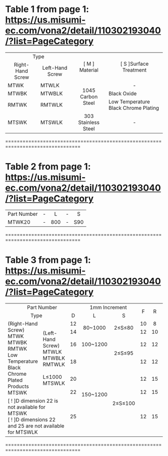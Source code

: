 

# Table 1 from page 1: https://us.misumi-ec.com/vona2/detail/110302193040/?list=PageCategory

<table border="0" cellspacing="0"><tbody><tr><td align="center" class="headerCell" colspan="2">Type</td><td align="center" class="headerCell" rowspan="2">[ M ]<br/>Material</td><td align="center" class="headerCell" rowspan="2">[ S ]Surface Treatment</td></tr><tr><td align="center" class="headerCell">Right-Hand Screw</td><td align="center" class="headerCell">Left-Hand Screw</td></tr><tr><td class="bodyCell"><font class="fontType">MTWK</font></td><td class="bodyCell"><font class="fontType">MTWLK</font></td><td align="center" class="bodyCell" rowspan="3">1045 Carbon Steel</td><td align="center" class="bodyCell">-</td></tr><tr><td class="bodyCell"><font class="fontType">MTWBK</font></td><td class="bodyCell"><font class="fontType">MTWBLK</font></td><td class="bodyCell">Black Oxide</td></tr><tr><td class="bodyCell"><font class="fontType">RMTWK</font></td><td class="bodyCell"><font class="fontType">R</font><font class="fontType">MTWLK</font></td><td class="bodyCell">Low Temperature Black Chrome Plating</td></tr><tr><td class="bodyCell"><font class="fontType">MTSWK</font></td><td class="bodyCell"><font class="fontType">MTSWLK</font></td><td align="center" class="bodyCell">303 Stainless Steel</td><td align="center" class="bodyCell">-</td></tr></tbody></table>
================================================================================


# Table 2 from page 1: https://us.misumi-ec.com/vona2/detail/110302193040/?list=PageCategory

<table border="0" cellspacing="0" style="border-width: 0px"><tbody><tr><td align="center" class="bodyCell">Part Number</td><td align="center" class="bodyCell" style="border-right-width: 1px; border-top-width: 0px; border-bottom-width: 0px; border-left-width: 1px">-</td><td align="center" class="bodyCell">L</td><td align="center" class="bodyCell" style="border-right-width: 1px; border-top-width: 0px; border-bottom-width: 0px; border-left-width: 1px">-</td><td align="center" class="bodyCell">S</td></tr><tr><td class="bodyCell" style="border-right-width: 0px; border-top-width: 1px; border-bottom-width: 0px; border-left-width: 0px"><font class="fontType">MTWK20</font></td><td align="center" class="bodyCell" style="border-width: 0px"><font class="fontType">-</font></td><td align="center" class="bodyCell" style="border-right-width: 0px; border-top-width: 1px; border-bottom-width: 0px; border-left-width: 0px"><font class="fontType">800</font></td><td align="center" class="bodyCell" style="border-width: 0px"><font class="fontType">-</font></td><td align="center" class="bodyCell" style="border-right-width: 0px; border-top-width: 1px; border-bottom-width: 0px; border-left-width: 0px"><font class="fontType">S90</font></td></tr></tbody></table>
================================================================================


# Table 3 from page 1: https://us.misumi-ec.com/vona2/detail/110302193040/?list=PageCategory

<table border="0" cellspacing="0"><tbody><tr><td align="center" class="headerCell" colspan="3">Part Number</td><td align="center" class="headerCell" colspan="2">1mm Increment</td><td align="center" class="headerCell" rowspan="2">F</td><td align="center" class="headerCell" rowspan="2">R</td><td align="center" class="headerCell" rowspan="2">B</td><td align="center" class="headerCell" rowspan="2">T</td><td align="center" class="headerCell" rowspan="2">Q</td><td align="center" class="headerCell" rowspan="2">A</td><td align="center" class="headerCell" rowspan="2">MxPitch</td><td align="center" class="headerCell" rowspan="2">E</td><td align="center" class="headerCell" rowspan="2">D</td><td align="center" class="headerCell" style="border-right-width: 1px; border-top-width: 1px; border-bottom-width: 0px; border-left-width: 1px">Pitch</td></tr><tr><td align="center" class="headerCell" colspan="2">Type</td><td align="center" class="headerCell">D</td><td align="center" class="headerCell">L</td><td align="center" class="headerCell">S</td><td align="center" class="headerCell" style="border-right-width: 1px; border-top-width: 0px; border-bottom-width: 1px; border-left-width: 1px">P</td></tr><tr><td class="bodyCell" rowspan="6" style="border-right-width: 0px; border-top-width: 1px; border-bottom-width: 0px; border-left-width: 1px">(Right-Hand Screw)<br/><font class="fontType">M</font><font class="fontType">TWK</font><br/><font class="fontType">MTWBK</font><br/><font class="fontType">RMTWK</font><br/>Low Temperature Black Chrome Plated Products<br/><font class="fontType">MTSW</font><font class="fontType">K</font></td><td class="bodyCell" rowspan="6" style="border-right-width: 1px; border-top-width: 1px; border-bottom-width: 0px; border-left-width: 0px">(Left-Hand Screw)<br/><font class="fontType">MTWLK</font><br/><font class="fontType">MTWBLK</font><br/><font class="fontType">RMTWL</font><font class="fontType">K<br/></font><br/>L≤1000<br/><font class="fontType">MTSWLK</font></td><td align="center" class="bodyCell"><font class="fontType">12</font></td><td align="center" class="bodyCell" rowspan="2"><font class="fontType">80~1000</font></td><td align="center" class="bodyCell" rowspan="2"><font class="fontType">2≤S≤80</font></td><td align="center" class="coloredCell">10</td><td align="center" class="coloredCell">8</td><td align="center" class="coloredCell">7</td><td align="center" class="coloredCell">26</td><td align="center" class="coloredCell">8</td><td align="center" class="coloredCell">11</td><td align="center" class="coloredCell">8x1.0</td><td align="center" class="coloredCell">6</td><td align="center" class="coloredCell">12</td><td align="center" class="coloredCell">2</td></tr><tr><td align="center" class="bodyCell"><font class="fontType">14</font></td><td align="center" class="coloredCell">12</td><td align="center" class="coloredCell">10</td><td align="center" class="coloredCell">8</td><td align="center" class="coloredCell">29</td><td align="center" class="coloredCell">10</td><td align="center" class="coloredCell">12</td><td align="center" class="coloredCell">10x1.0</td><td align="center" class="coloredCell">8</td><td align="center" class="coloredCell">14</td><td align="center" class="coloredCell">3</td></tr><tr><td align="center" class="bodyCell"><font class="fontType">16</font></td><td align="center" class="bodyCell"><font class="fontType">100~1200</font></td><td align="center" class="bodyCell" rowspan="2"><font class="fontType">2≤S≤95</font></td><td align="center" class="coloredCell">12</td><td align="center" class="coloredCell">12</td><td align="center" class="coloredCell">8</td><td align="center" class="coloredCell">29</td><td align="center" class="coloredCell">12</td><td align="center" class="coloredCell">12</td><td align="center" class="coloredCell">12x1.0</td><td align="center" class="coloredCell">10</td><td align="center" class="coloredCell">16</td><td align="center" class="coloredCell">3</td></tr><tr><td align="center" class="bodyCell"><font class="fontType">18</font></td><td align="center" class="bodyCell" rowspan="5"><font class="fontType">150~1200</font></td><td align="center" class="coloredCell">12</td><td align="center" class="coloredCell">12</td><td align="center" class="coloredCell">8</td><td align="center" class="coloredCell">29</td><td align="center" class="coloredCell">12</td><td align="center" class="coloredCell">12</td><td align="center" class="coloredCell">12x1.0</td><td align="center" class="coloredCell">10</td><td align="center" class="coloredCell">18</td><td align="center" class="coloredCell">4</td></tr><tr><td align="center" class="bodyCell"><font class="fontType">2</font><font class="fontType">0</font></td><td align="center" class="bodyCell" rowspan="4"><font class="fontType">2≤S≤100</font></td><td align="center" class="coloredCell">12</td><td align="center" class="coloredCell">15</td><td align="center" class="coloredCell">9</td><td align="center" class="coloredCell">34</td><td align="center" class="coloredCell">15</td><td align="center" class="coloredCell">14</td><td align="center" class="coloredCell">15x1.0</td><td align="center" class="coloredCell">12</td><td align="center" class="coloredCell">20</td><td align="center" class="coloredCell">4</td></tr><tr><td align="center" class="bodyCell" rowspan="2"><font class="fontType">22</font></td><td align="center" class="coloredCell" rowspan="2">12</td><td align="center" class="coloredCell" rowspan="2">15</td><td align="center" class="coloredCell" rowspan="2">9</td><td align="center" class="coloredCell" rowspan="2">34</td><td align="center" class="coloredCell" rowspan="2">15</td><td align="center" class="coloredCell" rowspan="2">14</td><td align="center" class="coloredCell" rowspan="2">15x1.0</td><td align="center" class="coloredCell" rowspan="2">12</td><td align="center" class="coloredCell" rowspan="2">22</td><td align="center" class="coloredCell" rowspan="2">5</td></tr><tr><td class="bodyCell" colspan="2" rowspan="2" style="border-right-width: 1px; border-top-width: 0px; border-bottom-width: 1px; border-left-width: 1px"><font class="fontNote">[ ! ]</font>D dimension 22 is not available for MTSWK<br/><font class="fontNote">[ ! ]</font>D dimensions 22 and 25 are not available for MTSWLK</td></tr><tr><td align="center" class="bodyCell"><font class="fontType">2</font><font class="fontType">5</font></td><td align="center" class="coloredCell">12</td><td align="center" class="coloredCell">15</td><td align="center" class="coloredCell">9</td><td align="center" class="coloredCell">34</td><td align="center" class="coloredCell">15</td><td align="center" class="coloredCell">14</td><td align="center" class="coloredCell">15x1.0</td><td align="center" class="coloredCell">12</td><td align="center" class="coloredCell">25</td><td align="center" class="coloredCell">5</td></tr></tbody></table>
================================================================================
